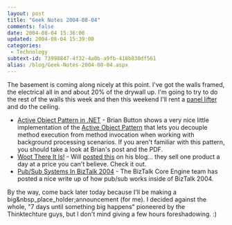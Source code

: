 ```yaml
---
layout: post
title: "Geek Notes 2004-08-04"
comments: false
date: 2004-08-04 15:36:00
updated: 2004-08-04 15:39:00
categories:
 - Technology
subtext-id: 73998847-4f32-4a0b-a9fb-418b830df561
alias: /blog/Geek-Notes-2004-08-04.aspx
---
```



The basement is coming along nicely at this point. I've got the walls framed, the electrical all in and about 20% of the drywall up. I'm going to try to do the rest of the walls this week and then this weekend I'll rent a [panel lifter](http://www.fantastictools.com/pages/telpro_drywall_lifter.htm#telpro%20panel_lift) and do the ceiling.

  * [Active Object Pattern in .NET](http://oneagilecoder.blogspot.com/2004/07/present-i-promised.html) - Brian Button shows a very nice little implementation of the [Active Object Pattern](http://www.cs.wustl.edu/~schmidt/PDF/Act-Obj.pdf) that lets you decouple method execution from method invocation when working with background processing scenarios. If you aren't familiar with this pattern, you should take a look at Brian's post and the PDF.
  * [Woot There It Is!](http://www.woot.com/) - Will [posted this](http://iamwill.com/admin/wp/index.php?p=210) on his blog... they sell one product a day at a price you can't believe. Check it out.
  * [Pub/Sub Systems In BizTalk 2004](http://blogs.msdn.com/biztalk_core_engine/archive/2004/07/22/191888.aspx) - The BizTalk Core Engine team has posted a nice write up of how pub/sub works inside of BizTalk 2004.

By the way, come back later today because I'll be making a big&nbsp_place_holder;announcement (for me). I decided against the whole, "7 days until something big happens" pioneered by the Thinktechture guys, but I don't mind giving a few hours foreshadowing. :)
